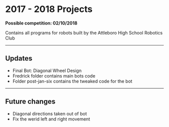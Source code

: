 # 2017 - 2018 Projects

<b> Possible competition: 02/10/2018 </b><br/>
<p> Contains all programs for robots built by the Attleboro High School Robotics Club </p>
<hr/>
<h2> Updates </h2>
<ul>
  <li> Final Bot: Diagonal Wheel Design </li>
  <li> Fredrick folder contains main bots code </li>
  <li> Folder post-jan-six contains the tweaked code for the bot </li>
</ul>

<hr/>
<h2> Future changes </h2>
<ul>
    <li> Diagonal directions taken out of bot </li>
    <li> Fix the werid left and right movement </li>
</ul>
